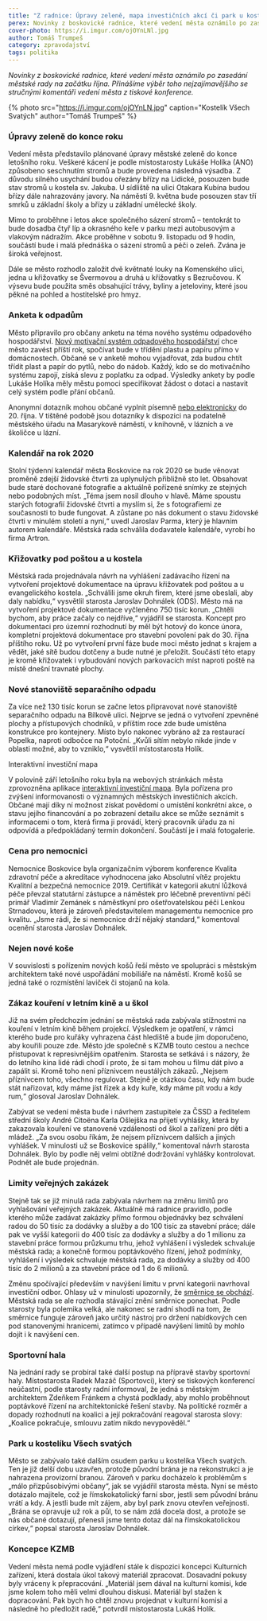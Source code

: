 ```yaml
---
title: "Z radnice: Úpravy zeleně, mapa investičních akcí či park u kostelíka"
perex: Novinky z boskovické radnice, které vedení města oznámilo po zasedání městské rady na začátku října.
cover-photo: https://i.imgur.com/ojOYnLNl.jpg
author: Tomáš Trumpeš
category: zpravodajství
tags: politika
---
```


*Novinky z boskovické radnice, které vedení města oznámilo po zasedání městské rady na začátku října. Přinášíme výběr toho nejzajímavějšího se stručnými komentáři vedení města z tiskové konference.*

{% photo src="https://i.imgur.com/ojOYnLN.jpg" caption="Kostelík Všech Svatých" author="Tomáš Trumpeš" %}

### Úpravy zeleně do konce roku

Vedení města představilo plánované úpravy městské zeleně do konce letošního roku. Veškeré kácení je podle místostarosty Lukáše Holíka (ANO) způsobeno seschnutím stromů a bude provedena následná výsadba. Z důvodu silného usychání budou ořezány břízy na Lidické, posouzen bude stav stromů u kostela sv. Jakuba. U sídliště na ulici Otakara Kubína budou břízy dále nahrazovány javory. Na náměstí 9. května bude posouzen stav tří smrků u základní školy a břízy u základní umělecké školy.

Mimo to proběhne i letos akce společného sázení stromů – tentokrát to bude dosadba čtyř líp a okrasného keře v parku mezi autobusovým a vlakovým nádražím. Akce proběhne v sobotu 9. listopadu od 9 hodin, součástí bude i malá přednáška o sázení stromů a péči o zeleň. Zvána je široká veřejnost. 

Dále se město rozhodlo založit dvě květnaté louky na Komenského ulici, jedna u křižovatky se Švermovou a druhá u křižovatky s Bezručovou. K výsevu bude použita směs obsahující trávy, byliny a jeteloviny, které jsou pěkné na pohled a hostitelské pro hmyz.

### Anketa k odpadům

Město připravilo pro občany anketu na téma nového systému odpadového hospodářství. [Nový motivační systém odpadového hospodářství](https://ohlasy.info/clanky/2019/09/levnejsi-odpad.html) chce město zavést příští rok, spočívat bude v třídění plastu a papíru přímo v domácnostech. Občané se v anketě mohou vyjadřovat, zda budou chtít třídit plast a papír do pytlů, nebo do nádob. Každý, kdo se do motivačního systému zapojí, získá slevu z poplatku za odpad. Výsledky ankety by podle Lukáše Holíka měly městu pomoci specifikovat žádost o dotaci a nastavit celý systém podle přání občanů.

Anonymní dotazník mohou občané vyplnit písemně [nebo elektronicky](http://www.mojeanketa.cz/pruzkum/274526942/) do 20. října. V tištěné podobě jsou dotazníky k dispozici na podatelně městského úřadu na Masarykově náměstí, v knihovně, v lázních a ve školičce u lázní.

### Kalendář na rok 2020

Stolní týdenní kalendář města Boskovice na rok 2020 se bude věnovat proměně zdejší židovské čtvrti za uplynulých přibližně sto let. Obsahovat bude staré dochované fotografie a aktuálně pořízené snímky ze stejných nebo podobných míst. „Téma jsem nosil dlouho v hlavě. Máme spoustu starých fotografií židovské čtvrti a myslím si, že s fotografiemi ze současnosti to bude fungovat. A zůstane po nás dokument o stavu židovské čtvrti v minulém století a nyní,“ uvedl Jaroslav Parma, který je hlavním autorem kalendáře. Městská rada schválila dodavatele kalendáře, vyrobí ho firma Artron.

### Křižovatky pod poštou a u kostela

Městská rada projednávala návrh na vyhlášení zadávacího řízení na vytvoření projektové dokumentace na úpravu křižovatek pod poštou a u evangelického kostela. „Schválili jsme okruh firem, které jsme obeslali, aby daly nabídku,“ vysvětlil starosta Jaroslav Dohnálek (ODS). Město má na vytvoření projektové dokumentace vyčleněno 750 tisíc korun. „Chtěli bychom, aby práce začaly co nejdříve,“ vyjádřil se starosta. Koncept pro dokumentaci pro územní rozhodnutí by měl být hotový do konce února, kompletní projektová dokumentace pro stavební povolení pak do 30. října příštího roku. Už po vytvoření první fáze bude moci město jednat s krajem a vědět, jaké sítě budou dotčeny a bude nutné je přeložit. Součástí této etapy je kromě křižovatek i vybudování nových parkovacích míst naproti poště na místě dnešní travnaté plochy.

### Nové stanoviště separačního odpadu

Za více než 130 tisíc korun se začne letos připravovat nové stanoviště separačního odpadu na Bílkově ulici. Nejprve se jedná o vytvoření zpevněné plochy a přístupových chodníků, v příštím roce zde bude umístěna konstrukce pro kontejnery. Místo bylo nakonec vybráno až za restaurací Popelka, naproti odbočce na Potoční. „Kvůli sítím nebylo nikde jinde v oblasti možné, aby to vzniklo,“ vysvětlil místostarosta Holík.

Interaktivní investiční mapa

V polovině září letošního roku byla na webových stránkách města zprovozněna aplikace [interaktivní investiční mapa](https://ssl.boskovice.cz/Gordic/Ginis/App/IMA05/). Byla pořízena pro zvýšení informovanosti o významných městských investičních akcích. Občané mají díky ní možnost získat povědomí o umístění konkrétní akce, o stavu jejího financování a po zobrazení detailu akce se může seznámit s informacemi o tom, která firma ji provádí, který pracovník úřadu za ni odpovídá a předpokládaný termín dokončení. Součástí je i malá fotogalerie.

### Cena pro nemocnici

Nemocnice Boskovice byla organizačním výborem konference Kvalita zdravotní péče a akreditace vyhodnocena jako Absolutní vítěz projektu Kvalitní a bezpečná nemocnice 2019. Certifikát v kategorii akutní lůžková péče převzal statutární zástupce a náměstek pro léčebně preventivní péči primář Vladimír Zemánek s náměstkyní pro ošetřovatelskou péči Lenkou Strnadovou, která je zároveň představitelem managementu nemocnice pro kvalitu. „Jsme rádi, že si nemocnice drží nějaký standard,“ komentoval ocenění starosta Jaroslav Dohnálek.

### Nejen nové koše

V souvislosti s pořízením nových košů řeší město ve spolupráci s městským architektem také nové uspořádání mobiliáře na náměstí. Kromě košů se jedná také o rozmístění laviček či stojanů na kola. 

### Zákaz kouření v letním kině a u škol

Již na svém předchozím jednání se městská rada zabývala stížnostmi na kouření v letním kině během projekcí. Výsledkem je opatření, v rámci kterého bude pro kuřáky vyhrazena část hlediště a bude jim doporučeno, aby kouřili pouze zde. Město jde společně s KZMB touto cestou a nechce přistupovat k represivnějším opatřením. Starosta se setkává i s názory, že do letního kina lidé rádi chodí i proto, že si tam mohou u filmu dát pivo a zapálit si. Kromě toho není příznivcem neustálých zákazů. „Nejsem příznivcem toho, všechno regulovat. Stejně je otázkou času, kdy nám bude stát nařizovat, kdy máme jíst řízek a kdy kuře, kdy máme pít vodu a kdy rum,“ glosoval Jaroslav Dohnálek. 

Zabývat se vedení města bude i návrhem zastupitele za ČSSD a ředitelem střední školy André Citoëna Karla Ošlejška na přijetí vyhlášky, která by zakazovala kouření ve stanovené vzdálenosti od škol a zařízení pro děti a mládež. „Za svou osobu říkám, že nejsem příznivcem dalších a jiných vyhlášek. V minulosti už se Boskovice spálily,“ komentoval návrh starosta Dohnálek. Bylo by podle něj velmi obtížné dodržování vyhlášky kontrolovat. Podnět ale bude projednán.

### Limity veřejných zakázek

Stejně tak se již minulá rada zabývala návrhem na změnu limitů pro vyhlašování veřejných zakázek. Aktuálně má radnice pravidlo, podle kterého může zadávat zakázky přímo formou objednávky bez schválení radou do 50 tisíc za dodávky a služby a do 100 tisíc za stavební práce; dále pak ve vyšší kategorii do 400 tisíc za dodávky a služby a do 1 milionu za stavební práce formou průzkumu trhu, jehož vyhlášení i výsledek schvaluje městská rada; a konečně formou poptávkového řízení, jehož podmínky, vyhlášení i výsledek schvaluje městská rada, za dodávky a služby od 400 tisíc do 2 milionů a za stavební práce od 1 do 6 milionů.

Změnu spočívající především v navýšení limitu v první kategorii navrhoval investiční odbor. Ohlasy už v minulosti upozornily, že [směrnice se obchází](https://ohlasy.info/clanky/2019/01/verejne-zakazky.html). Městská rada se ale rozhodla stávající znění směrnice ponechat. Podle starosty byla polemika velká, ale nakonec se radní shodli na tom, že směrnice funguje zároveň jako určitý nástroj pro držení nabídkových cen pod stanovenými hranicemi, zatímco v případě navýšení limitů by mohlo dojít i k navýšení cen.

### Sportovní hala

Na jednání rady se probíral také další postup na přípravě stavby sportovní haly. Místostarosta Radek Mazáč (Sportovci), který se tiskových konferencí neúčastní, podle starosty radní informoval, že jedná s městským architektem Zdeňkem Fránkem a chystá podklady, aby mohlo proběhnout poptávkové řízení na architektonické řešení stavby. Na politické rozměr a dopady rozhodnutí na koalici a její pokračování reagoval starosta slovy: „Koalice pokračuje, smlouvu zatím nikdo nevypověděl.“

### Park u kostelíku Všech svatých

Město se zabývalo také dalším osudem parku u kostelíka Všech svatých. Ten je již delší dobu uzavřen, protože původní brána je na rekonstrukci a je nahrazena provizorní branou. Zároveň v parku docházelo k problémům s „málo přizpůsobivými občany“, jak se vyjádřil starosta města. Nyní se město dotázalo majitele, což je římskokatolický farní sbor, jestli sem původní bránu vrátí a kdy. A jestli bude mít zájem, aby byl park znovu otevřen veřejnosti. „Brána se opravuje už rok a půl, to se nám zdá docela dost, a protože se nás občané dotazují, přenesli jsme tento dotaz dál na římskokatolickou církev,“ popsal starosta Jaroslav Dohnálek.

### Koncepce KZMB

Vedení města nemá podle vyjádření stále k dispozici koncepci Kulturních zařízení, která dostala úkol takový materiál zpracovat. Dosavadní pokusy byly vráceny k přepracování. „Materiál jsem dával na kulturní komisi, kde jsme kolem toho měli velmi dlouhou diskusi. Materiál byl stažen k dopracování. Pak bych ho chtěl znovu projednat v kulturní komisi a následně ho předložit radě,“ potvrdil místostarosta Lukáš Holík.
